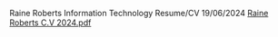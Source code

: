 Raine Roberts Information Technology Resume/CV 19/06/2024
[Raine Roberts C.V 2024.pdf](https://github.com/user-attachments/files/15898297/Raine.Roberts.C.V.2024.pdf)

